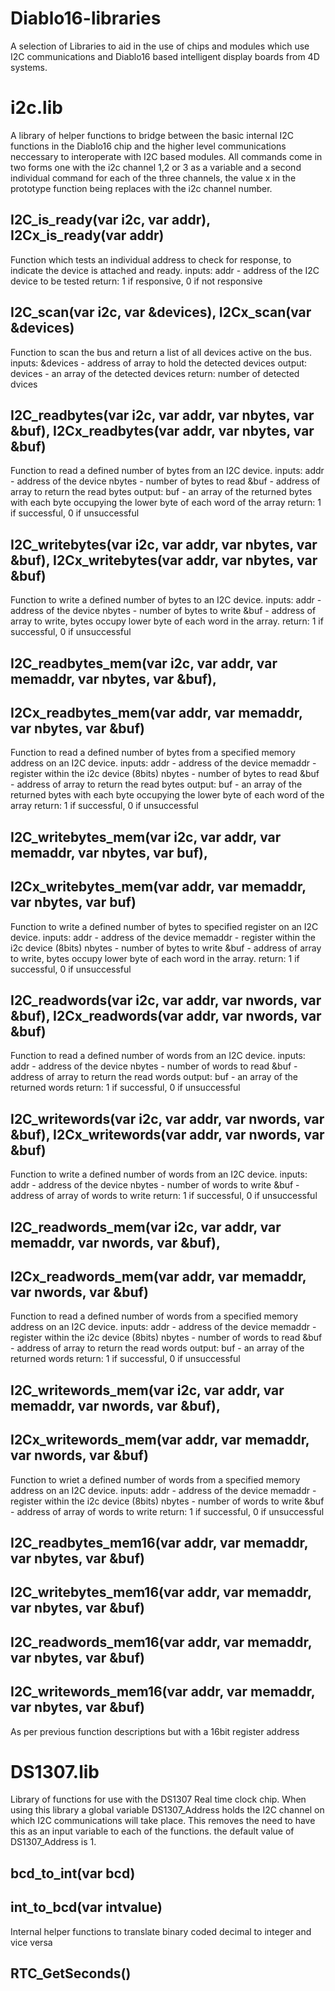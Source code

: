 # Diablo16-libraries

A selection of Libraries to aid in the use of chips and modules which use I2C communications and Diablo16 based intelligent display boards from 4D systems.

# i2c.lib

A library of helper functions to bridge between the basic internal I2C functions in the Diablo16 chip and the higher level communications neccessary to interoperate with I2C based modules.  All commands come in two forms one with the i2c channel 1,2 or 3 as a variable and a second individual command for each of the three channels, the value x in the prototype function being replaces with the i2c channel number.

## I2C_is_ready(var i2c, var addr), I2Cx_is_ready(var addr)
Function which tests an individual address to check for response, to indicate the device is attached and ready.
inputs: addr - address of the I2C device to be tested
return: 1 if responsive, 0 if not responsive

## I2C_scan(var i2c, var &devices), I2Cx_scan(var &devices)
Function to scan the bus and return a list of all devices active on the bus.
inputs: &devices - address of array to hold the detected devices
output: devices - an array of the detected devices
return: number of detected dvices

## I2C_readbytes(var i2c, var addr, var nbytes, var &buf), I2Cx_readbytes(var addr, var nbytes, var &buf)
Function to read a defined number of bytes from an I2C device.
inputs: addr - address of the device
        nbytes - number of bytes to read
        &buf - address of array to return the read bytes
output: buf - an array of the returned bytes with each byte occupying the lower byte of each word of the array
return: 1 if successful, 0 if unsuccessful

## I2C_writebytes(var i2c, var addr, var nbytes, var &buf), I2Cx_writebytes(var addr, var nbytes, var &buf)
Function to write a defined number of bytes to an I2C device.
inputs: addr - address of the device
        nbytes - number of bytes to write
        &buf - address of array to write, bytes occupy lower byte of each word in the array.
return: 1 if successful, 0 if unsuccessful

## I2C_readbytes_mem(var i2c, var addr, var memaddr, var nbytes, var &buf), 
## I2Cx_readbytes_mem(var addr, var memaddr, var nbytes, var &buf)
Function to read a defined number of bytes from a specified memory address on an I2C device.
inputs: addr - address of the device
        memaddr - register within the i2c device (8bits)
        nbytes - number of bytes to read
        &buf - address of array to return the read bytes
output: buf - an array of the returned bytes with each byte occupying the lower byte of each word of the array
return: 1 if successful, 0 if unsuccessful

## I2C_writebytes_mem(var i2c, var addr, var memaddr, var nbytes, var buf),
## I2Cx_writebytes_mem(var addr, var memaddr, var nbytes, var buf)
Function to write a defined number of bytes to specified register on an I2C device.
inputs: addr - address of the device
        memaddr - register within the i2c device (8bits)
        nbytes - number of bytes to write
        &buf - address of array to write, bytes occupy lower byte of each word in the array.
return: 1 if successful, 0 if unsuccessful

## I2C_readwords(var i2c, var addr, var nwords, var &buf), I2Cx_readwords(var addr, var nwords, var &buf)
Function to read a defined number of words from an I2C device.
inputs: addr - address of the device
        nbytes - number of words to read
        &buf - address of array to return the read words
output: buf - an array of the returned words
return: 1 if successful, 0 if unsuccessful

## I2C_writewords(var i2c, var addr, var nwords, var &buf), I2Cx_writewords(var addr, var nwords, var &buf)
Function to write a defined number of words from an I2C device.
inputs: addr - address of the device
        nbytes - number of words to write
        &buf - address of array of words to write
return: 1 if successful, 0 if unsuccessful

## I2C_readwords_mem(var i2c, var addr, var memaddr, var nwords, var &buf),
## I2Cx_readwords_mem(var addr, var memaddr, var nwords, var &buf)
Function to read a defined number of words from a specified memory address on an I2C device.
inputs: addr - address of the device
        memaddr - register within the i2c device (8bits)
        nbytes - number of words to read
        &buf - address of array to return the read words
output: buf - an array of the returned words
return: 1 if successful, 0 if unsuccessful

## I2C_writewords_mem(var i2c, var addr, var memaddr, var nwords, var &buf),
## I2Cx_writewords_mem(var addr, var memaddr, var nwords, var &buf)
Function to wriet a defined number of words from a specified memory address on an I2C device.
inputs: addr - address of the device
        memaddr - register within the i2c device (8bits)
        nbytes - number of words to write
        &buf - address of array of words to write
return: 1 if successful, 0 if unsuccessful

## I2C_readbytes_mem16(var addr, var memaddr, var nbytes, var &buf)
## I2C_writebytes_mem16(var addr, var memaddr, var nbytes, var &buf)
## I2C_readwords_mem16(var addr, var memaddr, var nbytes, var &buf)
## I2C_writewords_mem16(var addr, var memaddr, var nbytes, var &buf)
As per previous function descriptions but with a 16bit register address


# DS1307.lib
Library of functions for use with the DS1307 Real time clock chip.  When using this library a global variable DS1307_Address holds the I2C channel on which I2C communications will take place.  This removes the need to have this as an input variable to each of the functions.  the default value of DS1307_Address is 1.

## bcd_to_int(var bcd)
## int_to_bcd(var intvalue)
Internal helper functions to translate binary coded decimal to integer and vice versa

## RTC_GetSeconds()





